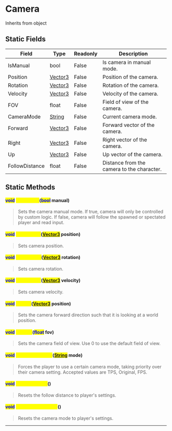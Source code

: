 # Camera
Inherits from object
## Static Fields
|Field|Type|Readonly|Description|
|---|---|---|---|
|IsManual|bool|False|Is camera in manual mode.|
|Position|[Vector3](../objects/Vector3.md)|False|Position of the camera.|
|Rotation|[Vector3](../objects/Vector3.md)|False|Rotation of the camera.|
|Velocity|[Vector3](../objects/Vector3.md)|False|Velocity of the camera.|
|FOV|float|False|Field of view of the camera.|
|CameraMode|[String](../static/String.md)|False|Current camera mode.|
|Forward|[Vector3](../objects/Vector3.md)|False|Forward vector of the camera.|
|Right|[Vector3](../objects/Vector3.md)|False|Right vector of the camera.|
|Up|[Vector3](../objects/Vector3.md)|False|Up vector of the camera.|
|FollowDistance|float|False|Distance from the camera to the character.|
## Static Methods
#### <mark style="color:blue;">void</mark> <mark style="color:yellow;">SetManual</mark>(<mark style="color:blue;">bool</mark> manual)
> Sets the camera manual mode. If true, camera will only be controlled by custom logic. If false, camera will follow the spawned or spectated player and read input.

#### <mark style="color:blue;">void</mark> <mark style="color:yellow;">SetPosition</mark>(<mark style="color:blue;">[Vector3](../objects/Vector3.md)</mark> position)
> Sets camera position.

#### <mark style="color:blue;">void</mark> <mark style="color:yellow;">SetRotation</mark>(<mark style="color:blue;">[Vector3](../objects/Vector3.md)</mark> rotation)
> Sets camera rotation.

#### <mark style="color:blue;">void</mark> <mark style="color:yellow;">SetVelocity</mark>(<mark style="color:blue;">[Vector3](../objects/Vector3.md)</mark> velocity)
> Sets camera velocity.

#### <mark style="color:blue;">void</mark> <mark style="color:yellow;">LookAt</mark>(<mark style="color:blue;">[Vector3](../objects/Vector3.md)</mark> position)
> Sets the camera forward direction such that it is looking at a world position.

#### <mark style="color:blue;">void</mark> <mark style="color:yellow;">SetFOV</mark>(<mark style="color:blue;">float</mark> fov)
> Sets the camera field of view. Use 0 to use the default field of view.

#### <mark style="color:blue;">void</mark> <mark style="color:yellow;">SetCameraMode</mark>(<mark style="color:blue;">[String](../static/String.md)</mark> mode)
> Forces the player to use a certain camera mode, taking priority over their camera setting. Accepted values are TPS, Original, FPS.

#### <mark style="color:blue;">void</mark> <mark style="color:yellow;">ResetDistance</mark>()
> Resets the follow distance to player's settings.

#### <mark style="color:blue;">void</mark> <mark style="color:yellow;">ResetCameraMode</mark>()
> Resets the camera mode to player's settings.


---


